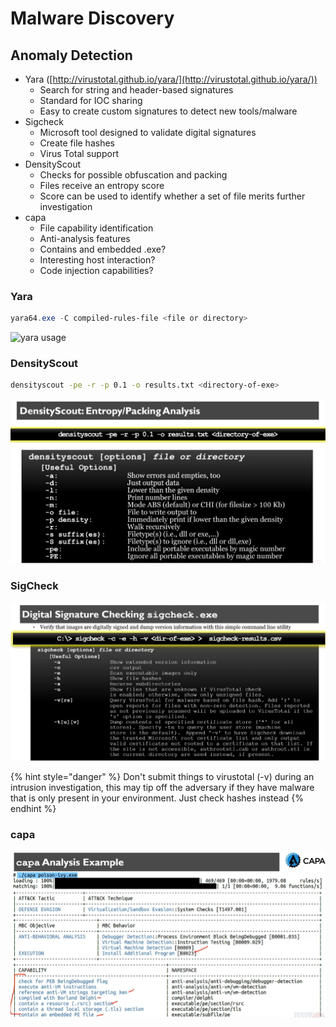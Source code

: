 # Malware Discovery

## Anomaly Detection

* Yara ([http://virustotal.github.io/yara/](http://virustotal.github.io/yara/))
  * Search for string and header-based signatures
  * Standard for IOC sharing
  * Easy to create custom signatures to detect new tools/malware
* Sigcheck
  * Microsoft tool designed to validate digital signatures
  * Create file hashes
  * Virus Total support
* DensityScout
  * Checks for possible obfuscation and packing
  * Files receive an entropy score
  * Score can be used to identify whether a set of file merits further investigation
* capa
  * File capability identification
  * Anti-analysis features
  * Contains and embedded .exe?
  * Interesting host interaction?
  * Code injection capabilities?

### Yara

```powershell
yara64.exe -C compiled-rules-file <file or directory>
```

![yara usage](https://files.gitbook.com/v0/b/gitbook-x-prod.appspot.com/o/spaces%2F-M9gEequSZFC\_6LxhQqB%2Fuploads%2FbF3JNeJ1gkd01MgKXqSv%2Fimage.png?alt=media\&token=98a028eb-786c-4a8a-9848-ddaa81e1d3b4)

### DensityScout

```bash
densityscout -pe -r -p 0.1 -o results.txt <directory-of-exe>
```

![densityscout usage](<../../.gitbook/assets/image (4) (3).png>)

### SigCheck

![sigcheck](<../../.gitbook/assets/image (2) (3).png>)

{% hint style="danger" %}
Don't submit things to virustotal (-v) during an intrusion investigation, this may tip off the adversary if they have malware that is only present in your environment. Just check hashes instead
{% endhint %}

### capa

![capa analysis](<../../.gitbook/assets/image (5) (2).png>)
